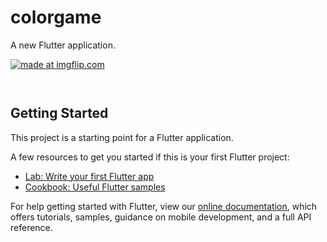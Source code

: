 # colorgame

A new Flutter application.


<a href="https://imgflip.com/gif/3f9wuc"><img src="https://i.imgflip.com/3f9wuc.gif" title="made at imgflip.com"/></a>

<a href="https://imgflip.com/gif/3f9wc3"><img src="https://i.imgflip.com/3f9wc3.gif" title=""/></a>


<a href="https://imgflip.com/gif/3f9wek"><img src="https://i.imgflip.com/3f9wek.gif" title=""/></a>


## Getting Started

This project is a starting point for a Flutter application.

A few resources to get you started if this is your first Flutter project:

- [Lab: Write your first Flutter app](https://flutter.dev/docs/get-started/codelab)
- [Cookbook: Useful Flutter samples](https://flutter.dev/docs/cookbook)

For help getting started with Flutter, view our
[online documentation](https://flutter.dev/docs), which offers tutorials,
samples, guidance on mobile development, and a full API reference.
